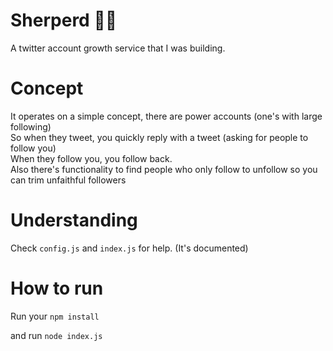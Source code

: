 # Sherperd :guardsman: 

A twitter account growth service that I was building.<br>

# Concept

It operates on a simple concept, there are power accounts (one's with large following)<br/>
So when they tweet, you quickly reply with a tweet (asking for people to follow you)<br/>
When they follow you, you follow back.<br/>
Also there's functionality to find people who only follow to unfollow so you can trim unfaithful followers<br/>

# Understanding

Check  `config.js` and `index.js` for help. (It's documented)

# How to run

Run your ``` npm install ```

and run ``` node index.js  ```
